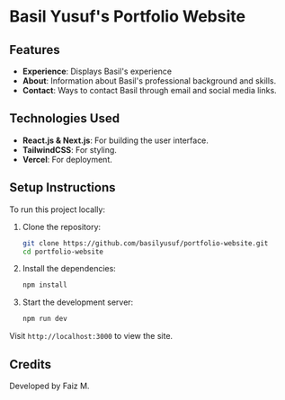 # Basil Yusuf's Portfolio Website

## Features

- **Experience**: Displays Basil's experience
- **About**: Information about Basil's professional background and skills.
- **Contact**: Ways to contact Basil through email and social media links.

## Technologies Used

- **React.js & Next.js**: For building the user interface.
- **TailwindCSS**: For styling.
- **Vercel**: For deployment.

## Setup Instructions

To run this project locally:

1. Clone the repository:
   ```bash
   git clone https://github.com/basilyusuf/portfolio-website.git
   cd portfolio-website
   ```

2. Install the dependencies:
   ```bash
   npm install
   ```

3. Start the development server:
   ```bash
   npm run dev
   ```

Visit `http://localhost:3000` to view the site.

## Credits

Developed by Faiz M.